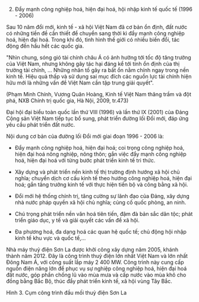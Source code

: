 2. Đẩy mạnh công nghiệp hoá, hiện đại hoá, hội nhập kinh tế quốc tế (1996 - 2006)

Sau 10 năm đổi mới, kinh tế - xã hội Việt Nam đã cơ bản ổn định, đất nước có những tiền đề cần thiết để chuyển sang thời kì đẩy mạnh công nghiệp hoá, hiện đại hoá. Trong khi đó, tình hình thế giới có nhiều biến đổi, tác động đến hầu hết các quốc gia.

"Nhìn chung, sóng gió tài chính châu Á có ảnh hưởng tới tốc độ tăng trưởng của Việt Nam, nhưng không gây tác hại đáng kể tới tính ổn định của thị trường tài chính, ... Những nhân tố gây ra bất ổn nằm chính ngay trong nền kinh tế. Hiệu quả thấp và sử dụng sai mục đích các nguồn lực tài chính hiện hữu mới là những vấn đề Việt Nam cần tập trung giải quyết".

(Phạm Minh Chính, Vương Quân Hoàng, Kinh tế Việt Nam thăng trầm và đột phá, NXB Chính trị quốc gia, Hà Nội, 2009, tr.473)

Đại hội đại biểu toàn quốc lần thứ VIII (1996) và lần thứ IX (2001) của Đảng Cộng sản Việt Nam tiếp tục bổ sung, phát triển đường lối Đổi mới, đáp ứng yêu cầu phát triển đất nước.

Nội dung cơ bản của đường lối Đổi mới giai đoạn 1996 - 2006 là:

- Đẩy mạnh công nghiệp hoá, hiện đại hoá; coi trọng công nghiệp hoá, hiện đại hoá nông nghiệp, nông thôn; gắn việc đẩy mạnh công nghiệp hoá, hiện đại hoá với từng bước phát triển kinh tế tri thức.

- Xây dựng và phát triển nền kinh tế thị trường định hướng xã hội chủ nghĩa; chuyển dịch cơ cấu kinh tế theo hướng công nghiệp hoá, hiện đại hoá; gắn tăng trưởng kinh tế với thực hiện tiến bộ và công bằng xã hội.

- Đổi mới hệ thống chính trị, tăng cường sự lãnh đạo của Đảng, xây dựng nhà nước pháp quyền xã hội chủ nghĩa; củng cố quốc phòng, an ninh.

- Chú trọng phát triển nền văn hoá tiên tiến, đậm đà bản sắc dân tộc; phát triển giáo dục, y tế và giải quyết các vấn đề xã hội.

- Đa phương hoá, đa dạng hoá các quan hệ quốc tế; chủ động hội nhập kinh tế khu vực và quốc tế,...

Nhà máy thuỷ điện Sơn La được khởi công xây dựng năm 2005, khánh thành năm 2012. Đây là công trình thuỷ điện lớn nhất Việt Nam và lớn nhất Đông Nam Á, với công suất lắp máy 2 400 MW. Công trình này cung cấp nguồn điện năng lớn để phục vụ sự nghiệp công nghiệp hoá, hiện đại hoá đất nước, góp phần chống lũ vào mùa mưa và cấp nước vào mùa khô cho đồng bằng Bắc Bộ, thúc đẩy phát triển kinh tế, xã hội vùng Tây Bắc.

Hình 3. Cụm công trình đầu mối thuỷ điện Sơn La